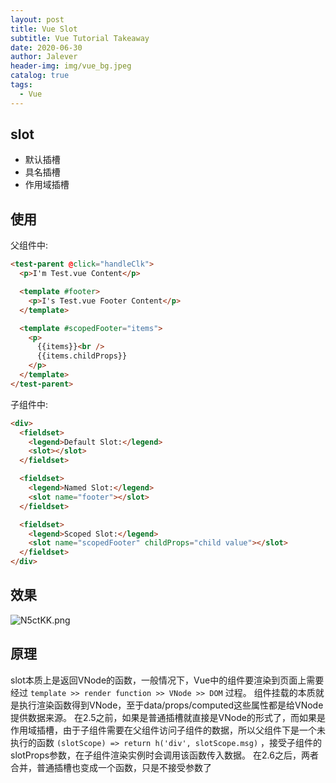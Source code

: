 ```yaml
---
layout: post
title: Vue Slot
subtitle: Vue Tutorial Takeaway
date: 2020-06-30
author: Jalever
header-img: img/vue_bg.jpeg
catalog: true
tags:
  - Vue
---
```


## slot

- 默认插槽
- 具名插槽
- 作用域插槽

## 使用

父组件中:

```html
<test-parent @click="handleClk">
  <p>I'm Test.vue Content</p>

  <template #footer>
    <p>I's Test.vue Footer Content</p>
  </template>

  <template #scopedFooter="items">
    <p>
      {{items}}<br />
      {{items.childProps}}
    </p>
  </template>
</test-parent>
```

子组件中:

```html
<div>
  <fieldset>
    <legend>Default Slot:</legend>
    <slot></slot>
  </fieldset>

  <fieldset>
    <legend>Named Slot:</legend>
    <slot name="footer"></slot>
  </fieldset>

  <fieldset>
    <legend>Scoped Slot:</legend>
    <slot name="scopedFooter" childProps="child value"></slot>
  </fieldset>
</div>
```

## 效果
![N5ctKK.png](https://s1.ax1x.com/2020/06/30/N5ctKK.png)

## 原理
slot本质上是返回VNode的函数，一般情况下，Vue中的组件要渲染到页面上需要经过
`template >> render function >> VNode >> DOM` 过程。 组件挂载的本质就是执行渲染函数得到VNode，至于data/props/computed这些属性都是给VNode提供数据来源。
在2.5之前，如果是普通插槽就直接是VNode的形式了，而如果是作用域插槽，由于子组件需要在父组件访问子组件的数据，所以父组件下是一个未执行的函数
`(slotScope) => return h('div', slotScope.msg)`
，接受子组件的slotProps参数，在子组件渲染实例时会调用该函数传入数据。
在2.6之后，两者合并，普通插槽也变成一个函数，只是不接受参数了
